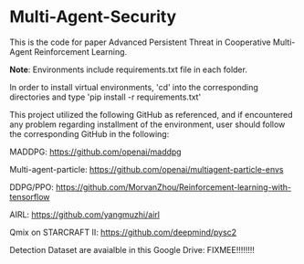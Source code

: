 # Multi-Agent-Security
This is the code for paper Advanced Persistent Threat in Cooperative Multi-Agent Reinforcement Learning. 

**Note**: Environments include requirements.txt file in each folder. 

In order to install virtual environments, 'cd' into the corresponding directories and type 'pip install -r requirements.txt'

This project utilized the following GitHub as referenced, and if encountered any problem regarding installment of the environment, user should follow the corresponding GitHub in the following: 

MADDPG: https://github.com/openai/maddpg

Multi-agent-particle: https://github.com/openai/multiagent-particle-envs

DDPG/PPO: https://github.com/MorvanZhou/Reinforcement-learning-with-tensorflow

AIRL: https://github.com/yangmuzhi/airl

Qmix on STARCRAFT II: https://github.com/deepmind/pysc2

Detection Dataset are avaialble in this Google Drive: FIXMEE!!!!!!!!
